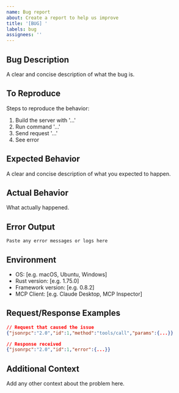 ```yaml
---
name: Bug report
about: Create a report to help us improve
title: '[BUG] '
labels: bug
assignees: ''
---
```


## Bug Description
A clear and concise description of what the bug is.

## To Reproduce
Steps to reproduce the behavior:
1. Build the server with '...'
2. Run command '...'
3. Send request '...'
4. See error

## Expected Behavior
A clear and concise description of what you expected to happen.

## Actual Behavior
What actually happened.

## Error Output
```
Paste any error messages or logs here
```

## Environment
- OS: [e.g. macOS, Ubuntu, Windows]
- Rust version: [e.g. 1.75.0]
- Framework version: [e.g. 0.8.2]
- MCP Client: [e.g. Claude Desktop, MCP Inspector]

## Request/Response Examples
```json
// Request that caused the issue
{"jsonrpc":"2.0","id":1,"method":"tools/call","params":{...}}

// Response received
{"jsonrpc":"2.0","id":1,"error":{...}}
```

## Additional Context
Add any other context about the problem here.
